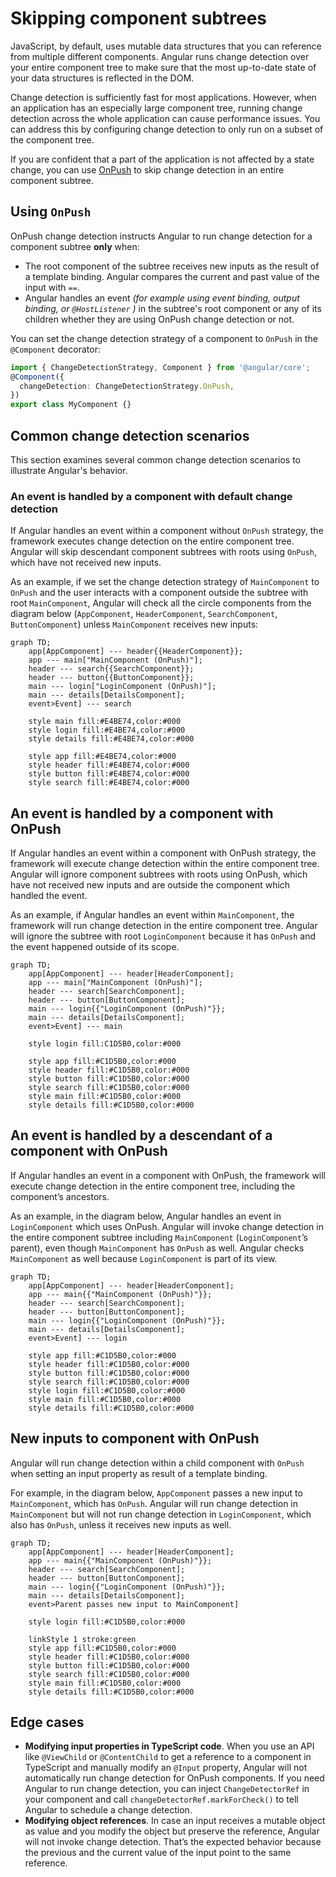 # Skipping component subtrees

JavaScript, by default, uses mutable data structures that you can reference from multiple different components. Angular runs change detection over your entire component tree to make sure that the most up-to-date state of your data structures is reflected in the DOM.

Change detection is sufficiently fast for most applications. However, when an application has an especially large component tree, running change detection across the whole application can cause performance issues. You can address this by configuring change detection to only run on a subset of the component tree.

If you are confident that a part of the application is not affected by a state change, you can use [OnPush](/api/core/ChangeDetectionStrategy) to skip change detection in an entire component subtree.

## Using `OnPush`

OnPush change detection instructs Angular to run change detection for a component subtree **only** when:

* The root component of the subtree receives new inputs as the result of a template binding. Angular compares the current and past value of the input with `==`.
* Angular handles an event _(for example using event binding, output binding, or `@HostListener` )_ in the subtree's root component or any of its children whether they are using OnPush change detection or not.

You can set the change detection strategy of a component to `OnPush` in the `@Component` decorator:

```ts
import { ChangeDetectionStrategy, Component } from '@angular/core';
@Component({
  changeDetection: ChangeDetectionStrategy.OnPush,
})
export class MyComponent {}
```

## Common change detection scenarios

This section examines several common change detection scenarios to illustrate Angular's behavior.

### An event is handled by a component with default change detection

If Angular handles an event within a component without `OnPush` strategy, the framework executes change detection on the entire component tree. Angular will skip descendant component subtrees with roots using `OnPush`, which have not received new inputs.

As an example, if we set the change detection strategy of `MainComponent` to `OnPush` and the user interacts with a component outside the subtree with root `MainComponent`, Angular will check all the circle components from the diagram below (`AppComponent`, `HeaderComponent`, `SearchComponent`, `ButtonComponent`) unless `MainComponent` receives new inputs:

```mermaid
graph TD;
    app[AppComponent] --- header{{HeaderComponent}};
    app --- main["MainComponent (OnPush)"];
    header --- search{{SearchComponent}};
    header --- button{{ButtonComponent}};
    main --- login["LoginComponent (OnPush)"];
    main --- details[DetailsComponent];
    event>Event] --- search

    style main fill:#E4BE74,color:#000
    style login fill:#E4BE74,color:#000
    style details fill:#E4BE74,color:#000

    style app fill:#E4BE74,color:#000
    style header fill:#E4BE74,color:#000
    style button fill:#E4BE74,color:#000
    style search fill:#E4BE74,color:#000
```

## An event is handled by a component with OnPush

If Angular handles an event within a component with OnPush strategy, the framework will execute change detection within the entire component tree. Angular will ignore component subtrees with roots using OnPush, which have not received new inputs and are outside the component which handled the event.

As an example, if Angular handles an event within `MainComponent`, the framework will run change detection in the entire component tree. Angular will ignore the subtree with root `LoginComponent` because it has `OnPush` and the event happened outside of its scope.

```mermaid
graph TD;
    app[AppComponent] --- header[HeaderComponent];
    app --- main["MainComponent (OnPush)"];
    header --- search[SearchComponent];
    header --- button[ButtonComponent];
    main --- login{{"LoginComponent (OnPush)"}};
    main --- details[DetailsComponent];
    event>Event] --- main

    style login fill:C1D5B0,color:#000

    style app fill:#C1D5B0,color:#000
    style header fill:#C1D5B0,color:#000
    style button fill:#C1D5B0,color:#000
    style search fill:#C1D5B0,color:#000
    style main fill:#C1D5B0,color:#000
    style details fill:#C1D5B0,color:#000
```

## An event is handled by a descendant of a component with OnPush

If Angular handles an event in a component with OnPush, the framework will execute change detection in the entire component tree, including the component’s ancestors.

As an example, in the diagram below, Angular handles an event in `LoginComponent` which uses OnPush. Angular will invoke change detection in the entire component subtree including `MainComponent` (`LoginComponent`’s parent), even though `MainComponent` has `OnPush` as well. Angular checks `MainComponent` as well because `LoginComponent` is part of its view.

```mermaid
graph TD;
    app[AppComponent] --- header[HeaderComponent];
    app --- main{{"MainComponent (OnPush)"}};
    header --- search[SearchComponent];
    header --- button[ButtonComponent];
    main --- login{{"LoginComponent (OnPush)"}};
    main --- details[DetailsComponent];
    event>Event] --- login

    style app fill:#C1D5B0,color:#000
    style header fill:#C1D5B0,color:#000
    style button fill:#C1D5B0,color:#000
    style search fill:#C1D5B0,color:#000
    style login fill:#C1D5B0,color:#000
    style main fill:#C1D5B0,color:#000
    style details fill:#C1D5B0,color:#000
```

## New inputs to component with OnPush

Angular will run change detection within a child component with `OnPush` when setting an input property as result of a template binding.

For example, in the diagram below, `AppComponent` passes a new input to `MainComponent`, which has `OnPush`. Angular will run change detection in `MainComponent` but will not run change detection in `LoginComponent`, which also has `OnPush`, unless it receives new inputs as well.

```mermaid
graph TD;
    app[AppComponent] --- header[HeaderComponent];
    app --- main{{"MainComponent (OnPush)"}};
    header --- search[SearchComponent];
    header --- button[ButtonComponent];
    main --- login{{"LoginComponent (OnPush)"}};
    main --- details[DetailsComponent];
    event>Parent passes new input to MainComponent]

    style login fill:#C1D5B0,color:#000

    linkStyle 1 stroke:green
    style app fill:#C1D5B0,color:#000
    style header fill:#C1D5B0,color:#000
    style button fill:#C1D5B0,color:#000
    style search fill:#C1D5B0,color:#000
    style main fill:#C1D5B0,color:#000
    style details fill:#C1D5B0,color:#000
```

## Edge cases

* **Modifying input properties in TypeScript code**. When you use an API like `@ViewChild` or `@ContentChild` to get a reference to a component in TypeScript and manually modify an `@Input` property, Angular will not automatically run change detection for OnPush components. If you need Angular to run change detection, you can inject `ChangeDetectorRef` in your component and call `changeDetectorRef.markForCheck()` to tell Angular to schedule a change detection.
* **Modifying object references**. In case an input receives a mutable object as value and you modify the object but preserve the reference, Angular will not invoke change detection. That’s the expected behavior because the previous and the current value of the input point to the same reference.